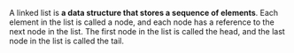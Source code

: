 A linked list is **a data structure that stores a sequence of elements**. 
Each element in the list is called a node, and each node has a reference to the next node in the list. 
The first node in the list is called the head, and the last node in the list is called the tail.
